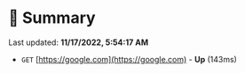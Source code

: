 # 📖 Summary
Last updated: **11/17/2022, 5:54:17 AM**

- `GET` [https://google.com](https://google.com) - **Up** (143ms)
